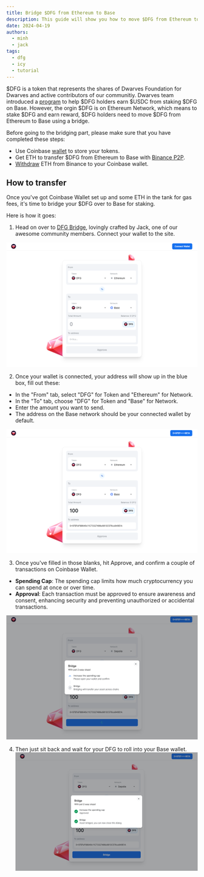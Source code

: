 ```yaml
---
title: Bridge $DFG from Ethereum to Base
description: This guide will show you how to move $DFG from Ethereum to Base using a bridge.
date: 2024-04-19
authors:
  - minh
  - jack
tags:
  - dfg
  - icy
  - tutorial
---
```


$DFG is a token that represents the shares of Dwarves Foundation for Dwarves and active contributors of our communitiy. Dwarves team introduced a [program](stake-dfg-and-earn.md) to help $DFG holders earn $USDC from staking $DFG on Base. However, the orgin $DFG is on Ethereum Network, which means to stake $DFG and earn reward, $DFG holders need to move $DFG from Ethereum to Base using a bridge.

Before going to the bridging part, please make sure that you have completed these steps:

- Use Coinbase [wallet](setup-crypto-wallet.md) to store your tokens.
- Get ETH to transfer $DFG from Ethereum to Base with [Binance P2P](https://www.binance.com/en/blog/p2p/binance-p2p-newbie-guide-7428324997079645557).
- [Withdraw](https://www.binance.com/en/support/faq/how-to-withdraw-crypto-from-binance-115003670492) ETH from Binance to your Coinbase wallet.

## How to transfer

Once you've got Coinbase Wallet set up and some ETH in the tank for gas fees, it's time to bridge your $DFG over to Base for staking.

Here is how it goes:

1. Head on over to [DFG Bridge](https://bridge.d.foundation/), lovingly crafted by Jack, one of our awesome community members. Connect your wallet to the site.

![](assets/how-to-transfer-dfg-from-eth-to-base-for-staking_bridge.d.foundation.webp)

2. Once your wallet is connected, your address will show up in the blue box, fill out these:

- In the "From" tab, select "DFG" for Token and "Ethereum" for Network.
- In the "To" tab, choose "DFG" for Token and "Base" for Network.
- Enter the amount you want to send.
- The address on the Base network should be your connected wallet by default.

![](assets/how-to-transfer-dfg-from-eth-to-base-for-staking_bride_amount.webp)

3. Once you've filled in those blanks, hit Approve, and confirm a couple of transactions on Coinbase Wallet.

- **Spending Cap**: The spending cap limits how much cryptocurrency you can spend at once or over time.
- **Approval**: Each transaction must be approved to ensure awareness and consent, enhancing security and preventing unauthorized or accidental transactions.

![](assets/how-to-transfer-dfg-from-eth-to-base-for-staking_approve_bride.webp)

4. Then just sit back and wait for your DFG to roll into your Base wallet.
![](assets/how-to-transfer-dfg-from-eth-to-base-for-staking_approve_bride_3.webp)

